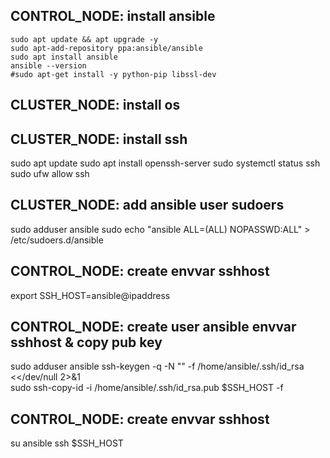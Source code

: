 ## CONTROL_NODE: install ansible
```
sudo apt update && apt upgrade -y
sudo apt-add-repository ppa:ansible/ansible
sudo apt install ansible
ansible --version
#sudo apt-get install -y python-pip libssl-dev
```
## CLUSTER_NODE: install os
## CLUSTER_NODE: install ssh
sudo apt update
sudo apt install openssh-server
sudo systemctl status ssh
sudo ufw allow ssh

## CLUSTER_NODE: add ansible user sudoers
sudo adduser ansible
sudo echo "ansible ALL=(ALL) NOPASSWD:ALL" > /etc/sudoers.d/ansible

## CONTROL_NODE: create envvar sshhost
export SSH_HOST=ansible@ipaddress


## CONTROL_NODE: create user ansible envvar sshhost & copy pub key
sudo adduser ansible
ssh-keygen -q -N "" -f /home/ansible/.ssh/id_rsa <<<y >/dev/null 2>&1  
sudo ssh-copy-id -i /home/ansible/.ssh/id_rsa.pub $SSH_HOST -f

## CONTROL_NODE: create envvar sshhost
su ansible
ssh $SSH_HOST



